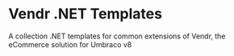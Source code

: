 ﻿# Vendr .NET Templates

A collection .NET templates for common extensions of Vendr, the eCommerce solution for Umbraco v8
